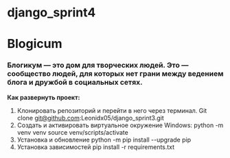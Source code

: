 # django_sprint4
# Blogicum 
### Блогикум — это дом для творческих людей. Это — сообщество людей, для которых нет грани между ведением блога и дружбой в социальных сетях. 

**Как развернуть проект:**
1. Клонировать репозиторий и перейти в него через терминал.
Git clone git@github.com:Leonidx05/django_sprint3.git
2. Создать и активировать виртуальное окружение
Windows: python -m venv venv
source venv/scripts/activate
3. Установка и обновление 
python -m pip install --upgrade pip
4. Установка зависимостей
pip install -r requirements.txt